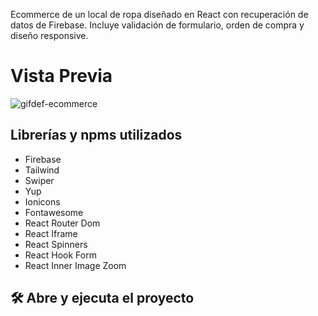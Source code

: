 Ecommerce de un local de ropa diseñado en React con recuperación de datos de Firebase. Incluye validación de formulario, orden de compra y diseño responsive.


# Vista Previa

![gifdef-ecommerce](https://github.com/LeonelStanton/EntregaFinalStanton/assets/117367216/0a17aea9-1e8f-459b-a974-47bbb329781d)


## Librerías y npms utilizados

* Firebase
* Tailwind
* Swiper
* Yup
* Ionicons
* Fontawesome
* React Router Dom
* React Iframe
* React Spinners
* React Hook Form
* React Inner Image Zoom

## 🛠️ Abre y ejecuta el proyecto

